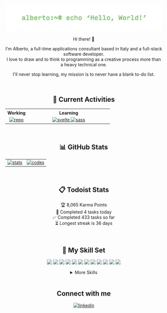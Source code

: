 ![Header](https://github.com/Windyle/windyle/blob/main/assets/header_image.png?raw=true)

<div align="center">

Hi there! 👋

I'm Alberto, a full-time applications consultant based in Italy and a full-stack software developer.<br>I love to draw and to think to programming as a creative process more than a heavy technical one.

I'll never stop learning, my mission is to never have a blank to-do list.

</div>

<br/>

## <div align="center">🎯 Current Activities</div>

<table align="center" width="1200px">
  <tr>
    <th>Working</th>
    <th>Learning</th>
  </tr>
  <tr></tr>
  <tr>
    <td align="center">
      <a href="https://github.com/Windyle/integratio" target="_blank" style="margin-top: -5px;"> 
        <img src="https://github-readme-stats.vercel.app/api/pin?username=windyle&repo=integratio&branch=main&show_icons=true&theme=github_dark&hide_border=true" alt=repo />
      </a>
    </td>
    <td width="250px" align="center">
      <a href="https://it.reactjs.org/" target="_blank" style="margin-bottom: 15px; margin-top: -5px;"> 
        <img src="https://img.shields.io/badge/Svelte-4A4A55?style=flat&logo=svelte&logoColor=FF3E00" alt=svelte /> 
      </a>
      <a href="https://sass-lang.com/" target="_blank" style="margin-bottom: 15px; margin-top: -5px;">
        <img src="https://img.shields.io/badge/Sass-BF4080?style=flat&logo=sass&logoColor=white" alt=sass />
      </a>
    </td>
  </tr>
</table>

<br/>

## <div align="center">📊 GitHub Stats</div>

<table align="center" width="1200px">
  <tr>
    <td align="center">
      <a href="https://github.com/windyle" target="_blank" style="margin-top: -5px;"> 
        <img src="https://github-readme-stats.vercel.app/api?username=windyle&count_private=true&theme=github_dark&show_icons=true&hide=contribs,stars&hide_border=true" alt="stats" />
      </a>
    </td>
    <td align="center">
      <a href="https://github.com/windyle" target="_blank" style="margin-bottom: 15px; margin-top: -5px;"> 
        <img src="https://github-readme-stats.vercel.app/api/top-langs/?username=windyle&theme=github_dark&hide_border=true&hide=shell,html,css&layout=compact" alt="codes" /> 
      </a> 
    </td>
  </tr>
</table>

<br/>

## <div align="center">📋 Todoist Stats</div>

<div align="center">

<!-- TODO-IST:START -->
🏆  8,065 Karma Points           
🌸  Completed 4 tasks today           
✅  Completed 433 tasks so far           
⏳  Longest streak is 36 days
<!-- TODO-IST:END -->

</div>

<br/>

## <div align="center">💼 My Skill Set </div>

<div align="center">

<!-- Code -->

![](https://img.shields.io/badge/Code-JavaScript-26733a?style=flat&logo=javascript&logoColor=white)
![](https://img.shields.io/badge/Code-TypeScript-26733a?style=flat&logo=typescript&logoColor=white)
![](https://img.shields.io/badge/Code-CSharp-26733a?style=flat&logo=c-sharp&logoColor=white)
![](https://img.shields.io/badge/Code-Node.JS-26733a?style=flat&logo=node.js&logoColor=white)
![](https://img.shields.io/badge/Code-Electron-26733a?style=flat&logo=electron&logoColor=white)
![](https://img.shields.io/badge/Code-Express.js-26733a?style=flat&logo=express&logoColor=white)
![](https://img.shields.io/badge/Code-Jquery-26733a?style=flat&logo=jquery&logoColor=white)
![](https://img.shields.io/badge/Code-.NET-26733a?style=flat&logo=.net&logoColor=white)
![](https://img.shields.io/badge/Code-PostgreSQL-26733a?style=flat&logo=postgresql&logoColor=white)
![](https://img.shields.io/badge/Code-MySQL-26733a?style=flat&logo=mysql&logoColor=white)
![](https://img.shields.io/badge/Code-SQL_Server-26733a?style=flat&logo=microsoft-sql-server&logoColor=white)
![](https://img.shields.io/badge/Code-SQLite-26733a?style=flat&logo=sqlite&logoColor=white)

<details>
  <summary>More Skills</summary>
  
  <br>
<!-- Style -->

![](https://img.shields.io/badge/Style-CSS3-266273?style=flat&logo=css3&logoColor=white)
![](https://img.shields.io/badge/Style-Bootstrap-266273?style=flat&logo=bootstrap&logoColor=white)

<!-- Test -->

![](https://img.shields.io/badge/Test-Jest-602673?style=flat&logo=jest&logoColor=white)

<!-- Tools -->

![](https://img.shields.io/badge/Tools-NPM-8a3f1d?style=flat&logo=npm&logoColor=white)
  ![](https://img.shields.io/badge/Tools-Yarn-8a3f1d?style=flat&logo=yarn&logoColor=white)
![](https://img.shields.io/badge/Tools-Postman-8a3f1d?style=flat&logo=postman&logoColor=white)
![](https://img.shields.io/badge/Tools-Git-8a3f1d?style=flat&logo=git&logoColor=white)
![](https://img.shields.io/badge/Tools-GitHub-8a3f1d?style=flat&logo=github&logoColor=white)
![](https://img.shields.io/badge/Tools-GitLab-8a3f1d?style=flat&logo=gitlab&logoColor=white)
![](https://img.shields.io/badge/Tools-Photoshop-8a3f1d?style=flat&logo=adobe-photoshop&logoColor=white)
![](https://img.shields.io/badge/Tools-Blender-8a3f1d?style=flat&logo=blender&logoColor=white)
![](https://img.shields.io/badge/Tools-Todoist-8a3f1d?style=flat&logo=todoist&logoColor=white)
![](https://img.shields.io/badge/Tools-Trello-8a3f1d?style=flat&logo=trello&logoColor=white)

  </details>
  
</div>

<br/>

## <div align="center">Connect with me</div>

<div align="center">
  <a href="https://linkedin.com/in/alberto-denti-1b1a581b8" target="_blank">
    <img src=https://img.shields.io/badge/linkedin-%231E77B5.svg?&style=for-the-badge&logo=linkedin&logoColor=white alt=linkedin style="margin-bottom: 5px;" />
  </a>  
</div>
